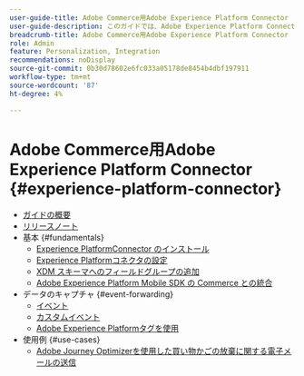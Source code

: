 ```yaml
---
user-guide-title: Adobe Commerce用Adobe Experience Platform Connector
user-guide-description: このガイドでは、Adobe Experience Platform Connector for Adobe Commerceを使用する詳しい手順を説明します。
breadcrumb-title: Adobe Commerce用Adobe Experience Platform Connector
role: Admin
feature: Personalization, Integration
recommendations: noDisplay
source-git-commit: 0b30d78602e6fc033a05178de8454b4dbf197911
workflow-type: tm+mt
source-wordcount: '87'
ht-degree: 4%

---
```


# Adobe Commerce用Adobe Experience Platform Connector {#experience-platform-connector}

- [ガイドの概要](overview.md)
- [リリースノート](release-notes.md)
- 基本 {#fundamentals}
   - [Experience PlatformConnector のインストール](install.md)
   - [Experience Platformコネクタの設定](connect-data.md)
   - [XDM スキーマへのフィールドグループの追加](update-xdm.md)
   - [Adobe Experience Platform Mobile SDK の Commerce との統合](mobile-sdk-epc.md)
- データのキャプチャ {#event-forwarding}
   - [イベント](events.md)
   - [カスタムイベント](custom-events.md)
   - [Adobe Experience Platformタグを使用](using-tags.md)
- 使用例 {#use-cases}
   - [Adobe Journey Optimizerを使用した買い物かごの放棄に関する電子メールの送信](using-ajo.md)
